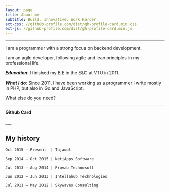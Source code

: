```yaml
---
layout: page
title: About me
subtitle: Build. Innovative. Work Harder.
ext-css: //github-profile.com/dist/gh-profile-card.min.css
ext-js: //github-profile.com/dist/gh-profile-card.min.js
---
```

___

I am a programmer with a strong focus on backend development. 

I am an agile developer, following agile and lean principles in my professional life.

***Education***: I finished my B.E in the E&C at VTU in 2011.

***What I do***: Since 2011, I have been working as a programmer I write mostly in PHP, but also in Go and JavaScript.

What else do you need?

___

**Github Card**
<div markdown="1" id="github-card" data-username="irfanbaigdev">

</div>
___

## My history
```
Oct 2015 – Present  | Tajawal

Sep 2014 – Oct 2015 | NetiApps Software

Jul 2013 – Aug 2014 | Provab Technosoft

Jun 2012 – Jun 2013 | Intellahub Technologies

Jul 2011 – May 2012 | Skywaves Consulting 
```